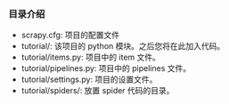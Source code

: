 ### 目录介绍
- scrapy.cfg: 项目的配置文件
- tutorial/: 该项目的 python 模块。之后您将在此加入代码。
- tutorial/items.py: 项目中的 item 文件。
- tutorial/pipelines.py: 项目中的 pipelines 文件。
- tutorial/settings.py: 项目的设置文件。
- tutorial/spiders/: 放置 spider 代码的目录。